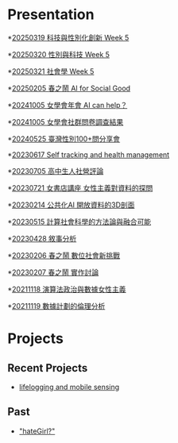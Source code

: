 # Presentation
*[20250319 科技與性別化創新 Week 5]()

*[20250320 性別與科技 Week 5]()

*[20250321 社會學 Week 5](https://docs.google.com/presentation/d/e/2PACX-1vSnQLIjRvaJkElq5rLOz4hkpBBAs_iy9Y2-oCltI7N5LS_SlIG7gAJBHNyCeL2R06nj1aIhD4li-Ub2/pub?start=false&loop=false&delayms=3000)

*[20250205 春之鬧 AI for Social Good]()

*[20241005 女學會年會 AI can help？]()

*[20241005 女學會社群問卷調查結果]()

*[20240525 臺灣性別100+問分享會]()

*[20230617 Self tracking and health management]()

*[20230705 高中生人社營評論]()

*[20230721 女書店講座 女性主義對資料的探問]()

*[20230214 公共化AI 開放資料的3D剖面]()

*[20230515 計算社會科學的方法論與融合可能]()

*[20230428 敘事分析]()

*[20230206 春之鬧 數位社會新挑戰]()

*[20230207 春之鬧 實作討論]()


*[20211118 演算法政治與數據女性主義]()

*[20211119 數據計劃的倫理分析]()


# Projects

## Recent Projects
* [lifelogging and mobile sensing]()

## Past
* ["hateGirl?"]()

